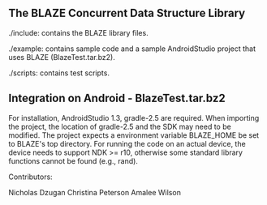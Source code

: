 The BLAZE Concurrent Data Structure Library
-------------------------------------------

./include: contains the BLAZE library files.

./example: contains sample code and a sample AndroidStudio project that uses
           BLAZE (BlazeTest.tar.bz2). 
           
./scripts: contains test scripts.

Integration on Android - BlazeTest.tar.bz2
------------------------------------------
For installation, AndroidStudio 1.3, gradle-2.5 are required. 
When importing the project, the location of gradle-2.5 and the SDK may need to 
be modified. The project expects a environment variable BLAZE_HOME be set to 
BLAZE's top directory. For running the code on an actual device, the device 
needs to support NDK >= r10, otherwise some standard library functions cannot be 
found (e.g., rand).

Contributors:

Nicholas Dzugan
Christina Peterson
Amalee Wilson
